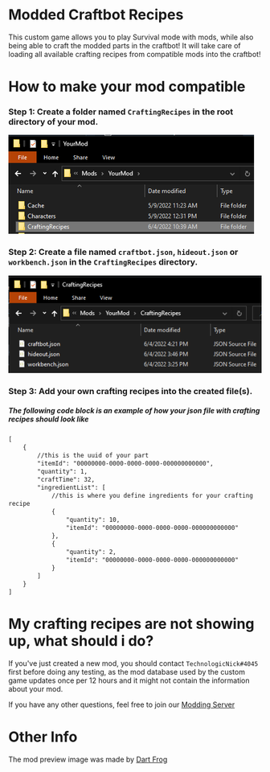 # Modded Craftbot Recipes
 This custom game allows you to play Survival mode with mods, while also being able to craft the modded parts in the craftbot! It will take care of loading all available crafting recipes from compatible mods into the craftbot!

# How to make your mod compatible
### Step 1: Create a folder named `CraftingRecipes` in the root directory of your mod.
![Guide1](https://github.com/QuestionableM/Modded-Craftbot-Recipes/blob/main/GuideImages/guide_image1.png)
### Step 2: Create a file named `craftbot.json`, `hideout.json` or `workbench.json` in the `CraftingRecipes` directory.
![Guide2](https://github.com/QuestionableM/Modded-Craftbot-Recipes/blob/main/GuideImages/guide_image2.png)
### Step 3: Add your own crafting recipes into the created file(s).
##### The following code block is an example of how your json file with crafting recipes should look like
```jsonc
[
	{
		//this is the uuid of your part
		"itemId": "00000000-0000-0000-0000-000000000000",
		"quantity": 1,
		"craftTime": 32,
		"ingredientList": [
			//this is where you define ingredients for your crafting recipe
			{
				"quantity": 10,
				"itemId": "00000000-0000-0000-0000-000000000000"
			},
			{
				"quantity": 2,
				"itemId": "00000000-0000-0000-0000-000000000000"
			}
		]
	}
]
```

# My crafting recipes are not showing up, what should i do?
If you've just created a new mod, you should contact `TechnologicNick#4045` first before doing any testing, as the mod database used by the custom game updates once per 12 hours and it might not contain the information about your mod.

If you have any other questions, feel free to join our [Modding Server](https://discord.gg/SVEFyus)

# Other Info
The mod preview image was made by [Dart Frog](https://steamcommunity.com/profiles/76561198318189561)
